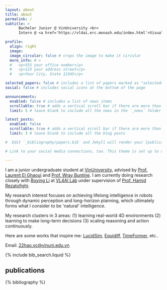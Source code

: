 ```yaml
---
layout: about
title: about
permalink: /
subtitle: >
      Bachelor Junior @ VinUniversity <br>
      Intern @ <a href='https://vl4ai.erc.monash.edu/index.html'>Visual & Learning for Autonomous AI Lab</a>

profile:
  align: right
  image: 
  image_circular: false # crops the image to make it circular
  more_info: # >
  #   <p>555 your office number</p>
  #   <p>123 your address street</p>
  #   <p>Your City, State 12345</p>

selected_papers: false # includes a list of papers marked as "selected={true}"
social: false # includes social icons at the bottom of the page

announcements:
  enabled: false # includes a list of news items
  scrollable: true # adds a vertical scroll bar if there are more than 3 news items
  limit: 5 # leave blank to include all the news in the `_news` folder

latest_posts:
  enabled: false
  scrollable: true # adds a vertical scroll bar if there are more than 3 new posts items
  limit: 3 # leave blank to include all the blog posts

#  Edit `_bibliography/papers.bib` and Jekyll will render your [publications page](/al-folio/publications/) automatically.

# Link to your social media connections, too. This theme is set up to use [Font Awesome icons](https://fontawesome.com/) and [Academicons](https://jpswalsh.github.io/academicons/), like the ones below.

---
```


I am a junior undergraduate student at [VinUniversity](https://vinuni.edu.vn/), advised by [Prof. Laurent El Ghaoui](https://people.eecs.berkeley.edu/~elghaoui/) and [Prof. Wray Buntine](https://bayesian-models.org/). I am currently doing research closely with [Boying Li](https://leeby68.github.io/) at [VL4AI Lab](https://vl4ai.erc.monash.edu/index.html) under supervision of [Prof. Hamid Rezatofighi](https://research.monash.edu/en/persons/hamid-rezatofighi).

My research interest focuses on achieving lifelong intelligence in robots through dynamic perception and long-horizon planning, which ultimately forms what I consider to be 'natural' intelligence.

My research clusters in 3 areas: (1) learning real-world 4D environments (2) learning to make long-term decisions (3) scaling reasoning and action continuously.

<!-- ongoing research encompass three main thrusts: (1) mastering
real-world visuomotor control via synthetic data, (2) scaling skill-wise towards a general-purpose robot foundation model, and (3) learning to achieve
complex tasks that require foresight. The central theme is leveraging virtual
environments to scale up robot learning. -->

Here are some works that inspire me: [LucidSim](https://lucidsim.github.io/), [Equidiff](https://equidiff.github.io/), [TimeFormer](https://patrickddj.github.io/TimeFormer/), etc..

Email: [22hao.vc@vinuni.edu.vn](22hao.vc@vinuni.edu.vn)

{% include bib_search.liquid %}

<div class="publications">

<h2>publications</h2>

{% bibliography %}

</div>
